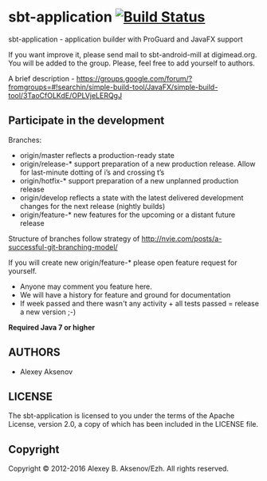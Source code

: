 sbt-application [![Build Status](https://travis-ci.org/digimead/sbt-application.png?branch=master)](https://travis-ci.org/digimead/sbt-application)
===============

sbt-application - application builder with ProGuard and JavaFX support

If you want improve it, please send mail to sbt-android-mill at digimead.org. You will be added to the group. Please, feel free to add yourself to authors.

A brief description - https://groups.google.com/forum/?fromgroups=#!searchin/simple-build-tool/JavaFX/simple-build-tool/3TaoCfOLKdE/OPLVjeLERQgJ

## Participate in the development ##

Branches:

* origin/master reflects a production-ready state
* origin/release-* support preparation of a new production release. Allow for last-minute dotting of i’s and crossing t’s
* origin/hotfix-* support preparation of a new unplanned production release
* origin/develop reflects a state with the latest delivered development changes for the next release (nightly builds)
* origin/feature-* new features for the upcoming or a distant future release

Structure of branches follow strategy of http://nvie.com/posts/a-successful-git-branching-model/

If you will create new origin/feature-* please open feature request for yourself.

* Anyone may comment you feature here.
* We will have a history for feature and ground for documentation
* If week passed and there wasn't any activity + all tests passed = release a new version ;-)

__Required Java 7 or higher__

AUTHORS
-------

* Alexey Aksenov

LICENSE
-------

The sbt-application is licensed to you under the terms of
the Apache License, version 2.0, a copy of which has been
included in the LICENSE file.

Copyright
---------

Copyright © 2012-2016 Alexey B. Aksenov/Ezh. All rights reserved.
